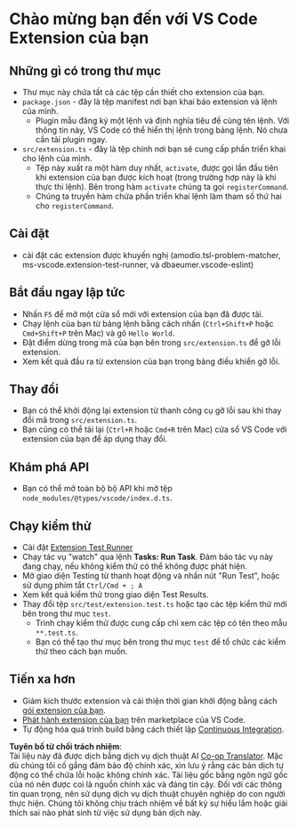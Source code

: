 <!--
CO_OP_TRANSLATOR_METADATA:
{
  "original_hash": "62b2632720dd39ef391d6b60b9b4bfb8",
  "translation_date": "2025-07-16T17:38:28+00:00",
  "source_file": "code/09.UpdateSamples/Aug/vscode/phiext/vsc-extension-quickstart.md",
  "language_code": "vi"
}
-->
# Chào mừng bạn đến với VS Code Extension của bạn

## Những gì có trong thư mục

* Thư mục này chứa tất cả các tệp cần thiết cho extension của bạn.
* `package.json` - đây là tệp manifest nơi bạn khai báo extension và lệnh của mình.
  * Plugin mẫu đăng ký một lệnh và định nghĩa tiêu đề cùng tên lệnh. Với thông tin này, VS Code có thể hiển thị lệnh trong bảng lệnh. Nó chưa cần tải plugin ngay.
* `src/extension.ts` - đây là tệp chính nơi bạn sẽ cung cấp phần triển khai cho lệnh của mình.
  * Tệp này xuất ra một hàm duy nhất, `activate`, được gọi lần đầu tiên khi extension của bạn được kích hoạt (trong trường hợp này là khi thực thi lệnh). Bên trong hàm `activate` chúng ta gọi `registerCommand`.
  * Chúng ta truyền hàm chứa phần triển khai lệnh làm tham số thứ hai cho `registerCommand`.

## Cài đặt

* cài đặt các extension được khuyến nghị (amodio.tsl-problem-matcher, ms-vscode.extension-test-runner, và dbaeumer.vscode-eslint)

## Bắt đầu ngay lập tức

* Nhấn `F5` để mở một cửa sổ mới với extension của bạn đã được tải.
* Chạy lệnh của bạn từ bảng lệnh bằng cách nhấn (`Ctrl+Shift+P` hoặc `Cmd+Shift+P` trên Mac) và gõ `Hello World`.
* Đặt điểm dừng trong mã của bạn bên trong `src/extension.ts` để gỡ lỗi extension.
* Xem kết quả đầu ra từ extension của bạn trong bảng điều khiển gỡ lỗi.

## Thay đổi

* Bạn có thể khởi động lại extension từ thanh công cụ gỡ lỗi sau khi thay đổi mã trong `src/extension.ts`.
* Bạn cũng có thể tải lại (`Ctrl+R` hoặc `Cmd+R` trên Mac) cửa sổ VS Code với extension của bạn để áp dụng thay đổi.

## Khám phá API

* Bạn có thể mở toàn bộ bộ API khi mở tệp `node_modules/@types/vscode/index.d.ts`.

## Chạy kiểm thử

* Cài đặt [Extension Test Runner](https://marketplace.visualstudio.com/items?itemName=ms-vscode.extension-test-runner)
* Chạy tác vụ "watch" qua lệnh **Tasks: Run Task**. Đảm bảo tác vụ này đang chạy, nếu không kiểm thử có thể không được phát hiện.
* Mở giao diện Testing từ thanh hoạt động và nhấn nút "Run Test", hoặc sử dụng phím tắt `Ctrl/Cmd + ; A`
* Xem kết quả kiểm thử trong giao diện Test Results.
* Thay đổi tệp `src/test/extension.test.ts` hoặc tạo các tệp kiểm thử mới bên trong thư mục `test`.
  * Trình chạy kiểm thử được cung cấp chỉ xem các tệp có tên theo mẫu `**.test.ts`.
  * Bạn có thể tạo thư mục bên trong thư mục `test` để tổ chức các kiểm thử theo cách bạn muốn.

## Tiến xa hơn

* Giảm kích thước extension và cải thiện thời gian khởi động bằng cách [gói extension của bạn](https://code.visualstudio.com/api/working-with-extensions/bundling-extension).
* [Phát hành extension của bạn](https://code.visualstudio.com/api/working-with-extensions/publishing-extension) trên marketplace của VS Code.
* Tự động hóa quá trình build bằng cách thiết lập [Continuous Integration](https://code.visualstudio.com/api/working-with-extensions/continuous-integration).

**Tuyên bố từ chối trách nhiệm**:  
Tài liệu này đã được dịch bằng dịch vụ dịch thuật AI [Co-op Translator](https://github.com/Azure/co-op-translator). Mặc dù chúng tôi cố gắng đảm bảo độ chính xác, xin lưu ý rằng các bản dịch tự động có thể chứa lỗi hoặc không chính xác. Tài liệu gốc bằng ngôn ngữ gốc của nó nên được coi là nguồn chính xác và đáng tin cậy. Đối với các thông tin quan trọng, nên sử dụng dịch vụ dịch thuật chuyên nghiệp do con người thực hiện. Chúng tôi không chịu trách nhiệm về bất kỳ sự hiểu lầm hoặc giải thích sai nào phát sinh từ việc sử dụng bản dịch này.